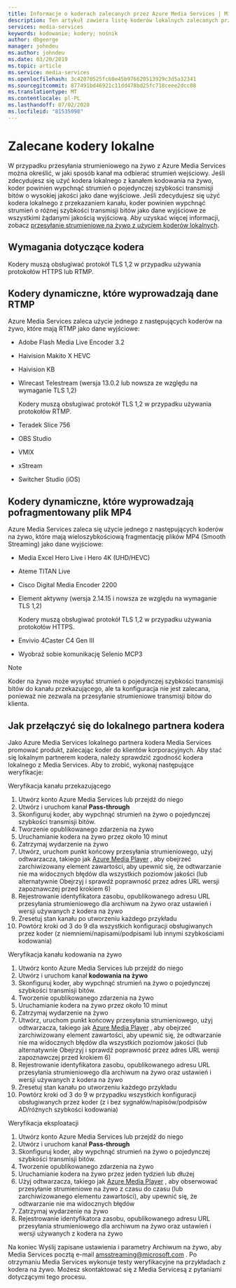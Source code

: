 ```yaml
---
title: Informacje o koderach zalecanych przez Azure Media Services | Microsoft Docs
description: Ten artykuł zawiera listę koderów lokalnych zalecanych przez Azure Media Services.
services: media-services
keywords: kodowanie; kodery; nośnik
author: dbgeorge
manager: johndeu
ms.author: johndeu
ms.date: 03/20/2019
ms.topic: article
ms.service: media-services
ms.openlocfilehash: 3c42070525fc60e45b976620513929c3d5a32341
ms.sourcegitcommit: 877491bd46921c11dd478bd25fc718ceee2dcc08
ms.translationtype: MT
ms.contentlocale: pl-PL
ms.lasthandoff: 07/02/2020
ms.locfileid: "81535098"
---
```

# <a name="recommended-on-premises-encoders"></a>Zalecane kodery lokalne

W przypadku przesyłania strumieniowego na żywo z Azure Media Services można określić, w jaki sposób kanał ma odbierać strumień wejściowy. Jeśli zdecydujesz się użyć kodera lokalnego z kanałem kodowania na żywo, koder powinien wypchnąć strumień o pojedynczej szybkości transmisji bitów o wysokiej jakości jako dane wyjściowe. Jeśli zdecydujesz się użyć kodera lokalnego z przekazaniem kanału, koder powinien wypchnąć strumień o różnej szybkości transmisji bitów jako dane wyjściowe ze wszystkimi żądanymi jakością wyjściową. Aby uzyskać więcej informacji, zobacz [przesyłanie strumieniowe na żywo z użyciem koderów lokalnych](media-services-live-streaming-with-onprem-encoders.md).

## <a name="encoder-requirements"></a>Wymagania dotyczące kodera

Kodery muszą obsługiwać protokół TLS 1,2 w przypadku używania protokołów HTTPS lub RTMP.

## <a name="live-encoders-that-output-rtmp"></a>Kodery dynamiczne, które wyprowadzają dane RTMP 

Azure Media Services zaleca użycie jednego z następujących koderów na żywo, które mają RTMP jako dane wyjściowe:

- Adobe Flash Media Live Encoder 3.2
- Haivision Makito X HEVC
- Haivision KB
- Wirecast Telestream (wersja 13.0.2 lub nowsza ze względu na wymaganie TLS 1,2)

  Kodery muszą obsługiwać protokół TLS 1,2 w przypadku używania protokołów RTMP.
- Teradek Slice 756
- OBS Studio
- VMIX
- xStream
- Switcher Studio (iOS)

## <a name="live-encoders-that-output-fragmented-mp4"></a>Kodery dynamiczne, które wyprowadzają pofragmentowany plik MP4 

Azure Media Services zaleca się użycie jednego z następujących koderów na żywo, które mają wieloszybkościową fragmentację plików MP4 (Smooth Streaming) jako dane wyjściowe:

- Media Excel Hero Live i Hero 4K (UHD/HEVC)
- Ateme TITAN Live
- Cisco Digital Media Encoder 2200
- Element aktywny (wersja 2.14.15 i nowsza ze względu na wymaganie TLS 1,2)

  Kodery muszą obsługiwać protokół TLS 1,2 w przypadku używania protokołów HTTPS.
- Envivio 4Caster C4 Gen III
- Wyobraź sobie komunikację Selenio MCP3

> [!NOTE]
> Koder na żywo może wysyłać strumień o pojedynczej szybkości transmisji bitów do kanału przekazującego, ale ta konfiguracja nie jest zalecana, ponieważ nie zezwala na przesyłanie strumieniowe transmisji bitów do klienta.

## <a name="how-to-become-an-on-premises-encoder-partner"></a>Jak przełączyć się do lokalnego partnera kodera

Jako Azure Media Services lokalnego partnera kodera Media Services promować produkt, zalecając koder do klientów korporacyjnych. Aby stać się lokalnym partnerem kodera, należy sprawdzić zgodność kodera lokalnego z Media Services. Aby to zrobić, wykonaj następujące weryfikacje:

Weryfikacja kanału przekazującego
1. Utwórz konto Azure Media Services lub przejdź do niego
2. Utwórz i uruchom kanał **Pass-through**
3. Skonfiguruj koder, aby wypchnąć strumień na żywo o pojedynczej szybkości transmisji bitów.
4. Tworzenie opublikowanego zdarzenia na żywo
5. Uruchamianie kodera na żywo przez około 10 minut
6. Zatrzymaj wydarzenie na żywo
7. Utwórz, uruchom punkt końcowy przesyłania strumieniowego, użyj odtwarzacza, takiego jak [Azure Media Player](https://aka.ms/azuremediaplayer) , aby obejrzeć zarchiwizowany element zawartości, aby upewnić się, że odtwarzanie nie ma widocznych błędów dla wszystkich poziomów jakości (lub alternatywnie Obejrzyj i sprawdź poprawność przez adres URL wersji zapoznawczej przed krokiem 6)
8. Rejestrowanie identyfikatora zasobu, opublikowanego adresu URL przesyłania strumieniowego dla archiwum na żywo oraz ustawień i wersji używanych z kodera na żywo
9. Zresetuj stan kanału po utworzeniu każdego przykładu
10. Powtórz kroki od 3 do 9 dla wszystkich konfiguracji obsługiwanych przez koder (z niemniemi/napisami/podpisami lub innymi szybkościami kodowania)

Weryfikacja kanału kodowania na żywo
1. Utwórz konto Azure Media Services lub przejdź do niego
2. Utwórz i uruchom kanał **kodowania na żywo**
3. Skonfiguruj koder, aby wypchnąć strumień na żywo o pojedynczej szybkości transmisji bitów.
4. Tworzenie opublikowanego zdarzenia na żywo
5. Uruchamianie kodera na żywo przez około 10 minut
6. Zatrzymaj wydarzenie na żywo
7. Utwórz, uruchom punkt końcowy przesyłania strumieniowego, użyj odtwarzacza, takiego jak [Azure Media Player](https://aka.ms/azuremediaplayer) , aby obejrzeć zarchiwizowany element zawartości, aby upewnić się, że odtwarzanie nie ma widocznych błędów dla wszystkich poziomów jakości (lub alternatywnie Obejrzyj i sprawdź poprawność przez adres URL wersji zapoznawczej przed krokiem 6)
8. Rejestrowanie identyfikatora zasobu, opublikowanego adresu URL przesyłania strumieniowego dla archiwum na żywo oraz ustawień i wersji używanych z kodera na żywo
9. Zresetuj stan kanału po utworzeniu każdego przykładu
10. Powtórz kroki od 3 do 9 w przypadku wszystkich konfiguracji obsługiwanych przez koder (z i bez sygnałów/napisów/podpisów AD/różnych szybkości kodowania)

Weryfikacja eksploatacji
1. Utwórz konto Azure Media Services lub przejdź do niego
2. Utwórz i uruchom kanał **Pass-through**
3. Skonfiguruj koder, aby wypchnąć strumień na żywo o pojedynczej szybkości transmisji bitów.
4. Tworzenie opublikowanego zdarzenia na żywo
5. Uruchamianie kodera na żywo przez jeden tydzień lub dłużej
6. Użyj odtwarzacza, takiego jak [Azure Media Player](https://aka.ms/azuremediaplayer) , aby obserwować przesyłanie strumieniowe na żywo z czasu do czasu (lub zarchiwizowanego elementu zawartości), aby upewnić się, że odtwarzanie nie ma widocznych błędów
7. Zatrzymaj wydarzenie na żywo
8. Rejestrowanie identyfikatora zasobu, opublikowanego adresu URL przesyłania strumieniowego dla archiwum na żywo oraz ustawień i wersji używanych z kodera na żywo

Na koniec Wyślij zapisane ustawienia i parametry Archiwum na żywo, aby Media Services pocztą e-mail amsstreaming@microsoft.com . Po otrzymaniu Media Services wykonuje testy weryfikacyjne na przykładach z kodera na żywo. Możesz skontaktować się z Media Servicesą z pytaniami dotyczącymi tego procesu.
